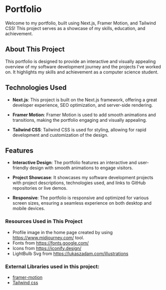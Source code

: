 # Portfolio

Welcome to my portfolio, built using Next.js, Framer Motion, and Tailwind CSS! This project serves as a showcase of my skills, education, and achievement.

## About This Project

This portfolio is designed to provide an interactive and visually appealing overview of my software development journey and the projects I've worked on. It highlights my skills and achievement as a computer science student.

## Technologies Used

- **Next.js**: This project is built on the Next.js framework, offering a great developer experience, SEO optimization, and server-side rendering.

- **Framer Motion**: Framer Motion is used to add smooth animations and transitions, making the portfolio engaging and visually appealing.

- **Tailwind CSS**: Tailwind CSS is used for styling, allowing for rapid development and customization of the design.

## Features

- **Interactive Design**: The portfolio features an interactive and user-friendly design with smooth animations to engage visitors.

- **Project Showcase**: It showcases my software development projects with project descriptions, technologies used, and links to GitHub repositories or live demos.

- **Responsive**: The portfolio is responsive and optimized for various screen sizes, ensuring a seamless experience on both desktop and mobile devices.

### Resources Used in This Project

- Profile image in the home page created by using https://www.midjourney.com/ tool.
- Fonts from https://fonts.google.com/ <br />
- Icons from https://iconify.design/ <br />
- LightBulb Svg from https://lukaszadam.com/illustrations <br />

### External Libraries used in this project:

- [framer-motion](https://www.framer.com/motion/) <br />
- [Tailwind css](https://tailwindcss.com/) <br />

